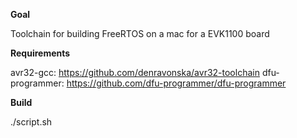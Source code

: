 **Goal**

Toolchain for building FreeRTOS on a mac for a EVK1100 board

**Requirements**

avr32-gcc: https://github.com/denravonska/avr32-toolchain
dfu-programmer: https://github.com/dfu-programmer/dfu-programmer

**Build**

./script.sh